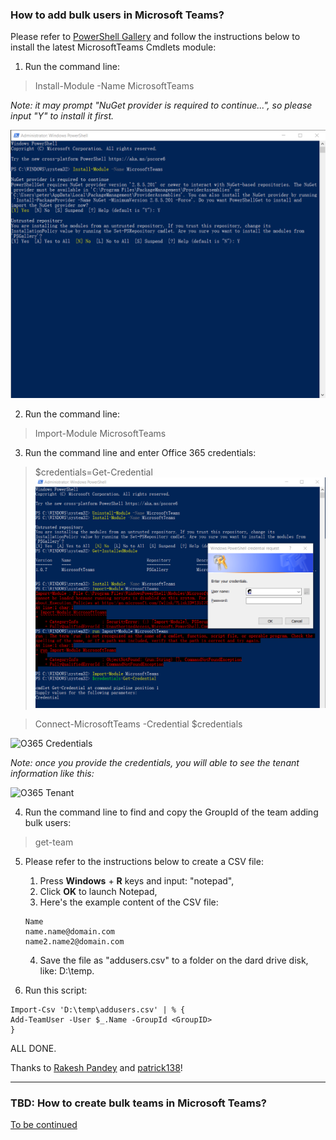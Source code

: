 ### How to add bulk users in Microsoft Teams?
Please refer to [PowerShell Gallery](https://www.powershellgallery.com/packages/MicrosoftTeams/) and follow the instructions below to install the latest MicrosoftTeams Cmdlets module:

1. Run the command line:
> Install-Module -Name MicrosoftTeams

*Note: it may prompt "NuGet provider is required to continue...", so please input "Y" to install it first.*

![Teams Module](https://github.com/PeterWxin/powershell/blob/master/MicrosoftTeams/Screenshots/PowerShell_Teams01.png)

2. Run the command line:
> Import-Module MicrosoftTeams

3. Run the command line and enter Office 365 credentials:
> $credentials=Get-Credential
![O365 Credentials](https://github.com/PeterWxin/powershell/blob/master/MicrosoftTeams/Screenshots/PowerShell_Teams04.png)

> Connect-MicrosoftTeams -Credential $credentials

![O365 Credentials](https://flexmind.co/wp-content/uploads/2020/02/image-11.png)

*Note: once you provide the credentials, you will able to see the tenant information like this:*

![O365 Tenant](https://flexmind.co/wp-content/uploads/2020/02/image-12.png)

4. Run the command line to find and copy the GroupId of the team adding bulk users:
> get-team

5. Please refer to the instructions below to create a CSV file:
   
   1) Press **Windows** + **R** keys and input: "notepad",  
   2) Click **OK** to launch Notepad,  
   3) Here's the example content of the CSV file:
      
   ```
   Name
   name.name@domain.com
   name2.name2@domain.com
   ```
   4) Save the file as "addusers.csv" to a folder on the dard drive disk, like: D:\temp.

6. Run this script:

```
Import-Csv 'D:\temp\addusers.csv' | % { 
Add-TeamUser -User $_.Name -GroupId <GroupID>
} 
```

ALL DONE.

Thanks to [Rakesh Pandey](https://flexmind.co/blog/how-to-add-bulk-users-from-csv-file-to-ms-teams-using-powershell/) and [patrick138](https://gist.github.com/patrick138/83ba1745cf162e5e75437ab844fb6783)!

---
### TBD: How to create bulk teams in Microsoft Teams?
[To be continued](https://www.jijitechnologies.com/blogs/create-teams-microsoft-teams-powershell)
